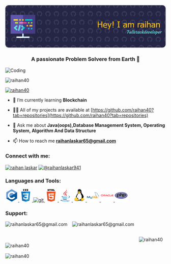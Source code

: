 
<!--
**raihan40/raihan40** is a ✨ _special_ ✨ repository because its `README.md` (this file) appears on your GitHub profile.

Here are some ideas to get you started:

- 🔭 I’m currently working on ...
- 🌱 I’m currently learning ...
- 👯 I’m looking to collaborate on ...
- 🤔 I’m looking for help with ...
- 💬 Ask me about ...
- 📫 How to reach me: ...
- 😄 Pronouns: ...
- ⚡ Fun fact: ...
-->
<img src="./github-header-image (2).png">
<h3 align="center">A passionate Problem Solvere from Earth 🍕</h3>
<img align="left" alt="Coding" width="300" src="https://camo.githubusercontent.com/cae12fddd9d6982901d82580bdf321d81fb299141098ca1c2d4891870827bf17/68747470733a2f2f6d69726f2e6d656469756d2e636f6d2f6d61782f313336302f302a37513379765349765f7430696f4a2d5a2e676966"><br>

<p align="left"> <img src="https://komarev.com/ghpvc/?username=raihan40&label=Profile%20views&color=0e75b6&style=flat" alt="raihan40" /> </p>

<p align="left"> <a href="https://github.com/ryo-ma/github-profile-trophy"><img src="https://github-profile-trophy.vercel.app/?username=raihan40" alt="raihan40" /></a> </p>

- 🌱 I’m currently learning **Blockchain**

- 👨‍💻 All of my projects are available at [https://github.com/raihan40?tab=repositories](https://github.com/raihan40?tab=repositories)

- 💬 Ask me about **Java(oops),Database Management System, Operating System, Algorithm And Data Structure**

- 📫 How to reach me **raihanlaskar65@gmail.com**

<h3 align="left">Connect with me:</h3>
<p align="left">
<a href="https://fb.com/raihan laskar" target="blank"><img align="center" src="https://raw.githubusercontent.com/rahuldkjain/github-profile-readme-generator/master/src/images/icons/Social/facebook.svg" alt="raihan laskar" height="30" width="40" /></a>
<a href="https://www.hackerrank.com/@raihanlaskar941" target="blank"><img align="center" src="https://raw.githubusercontent.com/rahuldkjain/github-profile-readme-generator/master/src/images/icons/Social/hackerrank.svg" alt="@raihanlaskar941" height="30" width="40" /></a>
</p>

<h3 align="left">Languages and Tools:</h3>
<p align="left"> <a href="https://www.cprogramming.com/" target="_blank" rel="noreferrer"> <img src="https://raw.githubusercontent.com/devicons/devicon/master/icons/c/c-original.svg" alt="c" width="40" height="40"/> </a> <a href="https://www.w3schools.com/css/" target="_blank" rel="noreferrer"> <img src="https://raw.githubusercontent.com/devicons/devicon/master/icons/css3/css3-original-wordmark.svg" alt="css3" width="40" height="40"/> </a> <a href="https://git-scm.com/" target="_blank" rel="noreferrer"> <img src="https://www.vectorlogo.zone/logos/git-scm/git-scm-icon.svg" alt="git" width="40" height="40"/> </a> <a href="https://www.w3.org/html/" target="_blank" rel="noreferrer"> <img src="https://raw.githubusercontent.com/devicons/devicon/master/icons/html5/html5-original-wordmark.svg" alt="html5" width="40" height="40"/> </a> <a href="https://www.java.com" target="_blank" rel="noreferrer"> <img src="https://raw.githubusercontent.com/devicons/devicon/master/icons/java/java-original.svg" alt="java" width="40" height="40"/> </a> <a href="https://www.linux.org/" target="_blank" rel="noreferrer"> <img src="https://raw.githubusercontent.com/devicons/devicon/master/icons/linux/linux-original.svg" alt="linux" width="40" height="40"/> </a> <a href="https://www.mysql.com/" target="_blank" rel="noreferrer"> <img src="https://raw.githubusercontent.com/devicons/devicon/master/icons/mysql/mysql-original-wordmark.svg" alt="mysql" width="40" height="40"/> </a> <a href="https://www.oracle.com/" target="_blank" rel="noreferrer"> <img src="https://raw.githubusercontent.com/devicons/devicon/master/icons/oracle/oracle-original.svg" alt="oracle" width="40" height="40"/> </a> <a href="https://www.php.net" target="_blank" rel="noreferrer"> <img src="https://raw.githubusercontent.com/devicons/devicon/master/icons/php/php-original.svg" alt="php" width="40" height="40"/> </a> </p>

<h3 align="left">Support:</h3>
<p><a href="https://www.buymeacoffee.com/raihanlaskar65@gmail.com"> <img align="left" src="https://cdn.buymeacoffee.com/buttons/v2/default-yellow.png" height="50" width="210" alt="raihanlaskar65@gmail.com" /></a><a href="https://ko-fi.com/raihanlaskar65@gmail.com"> <img align="left" src="https://cdn.ko-fi.com/cdn/kofi3.png?v=3" height="50" width="210" alt="raihanlaskar65@gmail.com" /></a></p><br><br>

<p><img align="left" src="https://github-readme-stats.vercel.app/api/top-langs?username=raihan40&show_icons=true&locale=en&layout=compact" alt="raihan40" /></p>

<p>&nbsp;<img align="center" src="https://github-readme-stats.vercel.app/api?username=raihan40&show_icons=true&locale=en" alt="raihan40" /></p>

<p><img align="center" src="https://github-readme-streak-stats.herokuapp.com/?user=raihan40&" alt="raihan40" /></p>

